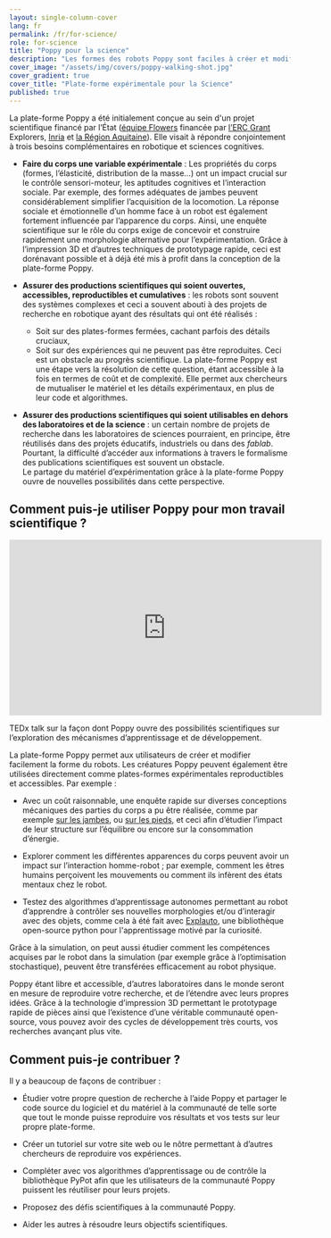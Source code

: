 ```yaml
---
layout: single-column-cover
lang: fr
permalink: /fr/for-science/
role: for-science
title: "Poppy pour la science"
description: "Les formes des robots Poppy sont faciles à créer et modifier. Ces robots peuvent aussi être utilisés tels quels en tant que plate-forme expérimentale accessible"
cover_image: "/assets/img/covers/poppy-walking-shot.jpg"
cover_gradient: true
cover_title: "Plate-forme expérimentale pour la Science"
published: true
---
```


<p class="lead">
  La plate-forme Poppy a été initialement conçue au sein d'un projet scientifique financé par l’État (<a href="https://flowers.inria.fr/">équipe Flowers</a> financée par <a href="http://erc.europa.eu/">l’ERC Grant</a> Explorers, <a href="http://www.inria.fr/">Inria</a> et <a href="http://www.aquitaine.fr/">la Région Aquitaine</a>). Elle visait à répondre conjointement à trois besoins complémentaires en robotique et sciences cognitives.
</p>

- **Faire du corps une variable expérimentale** : Les propriétés du corps (formes, l’élasticité, distribution de la masse…) ont un impact crucial sur le contrôle sensori-moteur, les aptitudes cognitives et l’interaction sociale. Par exemple, des formes adéquates de jambes peuvent considérablement simplifier l’acquisition de la locomotion. La réponse sociale et émotionnelle d’un homme face à un robot est également fortement influencée par l’apparence du corps. Ainsi, une enquête scientifique sur le rôle du corps exige de concevoir et construire rapidement une morphologie alternative pour l’expérimentation. Grâce à l’impression 3D et d’autres techniques de prototypage rapide, ceci est dorénavant possible et à déjà été mis à profit dans la conception de la plate-forme Poppy.

- **Assurer des productions scientifiques qui soient ouvertes, accessibles, reproductibles et cumulatives** : les robots sont souvent des systèmes complexes et ceci a souvent abouti à des projets de recherche en robotique ayant des résultats qui ont été réalisés :
  - Soit sur des plates-formes fermées, cachant parfois des détails cruciaux,
  - Soit sur des expériences qui ne peuvent pas être reproduites.
Ceci est un obstacle au progrès scientifique. La plate-forme Poppy est une étape vers la résolution de cette question, étant accessible à la fois en termes de coût et de complexité. Elle permet aux chercheurs de mutualiser le matériel et les détails expérimentaux, en plus de leur code et algorithmes.

- **Assurer des productions scientifiques qui soient utilisables en dehors des laboratoires et de la science** : un certain nombre de projets de recherche dans les laboratoires de sciences pourraient, en principe, être réutilisés dans des projets éducatifs, industriels ou dans des _fablab_. Pourtant, la difficulté d’accéder aux informations à travers le formalisme des publications scientifiques est souvent un obstacle.  
Le partage du matériel d’expérimentation grâce à la plate-forme Poppy ouvre de nouvelles possibilités dans cette perspective.

## Comment puis-je utiliser Poppy pour mon travail scientifique ?

<div class="video-showcase">
  <div class="flex-video">
    <iframe width="560" height="315" src="https://www.youtube.com/embed/AP8i435ztwE" frameborder="0" allowfullscreen></iframe>
  </div>
  <p class="row columns description">
    TEDx talk sur la façon dont Poppy ouvre des possibilités scientifiques sur l’exploration des mécanismes d’apprentissage et de développement.
  </p>
</div>

La plate-forme Poppy permet aux utilisateurs de créer et modifier facilement la forme du robots. Les créatures Poppy peuvent également être utilisées directement comme plates-formes expérimentales reproductibles et accessibles. Par exemple :

- Avec un coût raisonnable, une enquête rapide sur diverses conceptions mécaniques des parties du corps a pu être réalisée, comme par exemple [sur les jambes](https://hal.inria.fr/hal-00861110), ou [sur les pieds](https://flowers.inria.fr/PoppyHumanoids2014.pdf), et ceci afin d’étudier l’impact de leur structure sur l’équilibre ou encore sur la consommation d’énergie.

- Explorer comment les différentes apparences du corps peuvent avoir un impact sur l’interaction homme-robot ; par exemple, comment les êtres humains perçoivent les mouvements ou comment ils infèrent des états mentaux chez le robot.

- Testez des algorithmes d’apprentissage autonomes permettant au robot d’apprendre à contrôler ses nouvelles morphologies et/ou d’interagir avec des objets, comme cela à été fait avec [Explauto](https://github.com/flowersteam/explauto), une bibliothèque open-source python pour l'apprentissage motivé par la curiosité.

Grâce à la simulation, on peut aussi étudier comment les compétences acquises par le robot dans la simulation (par exemple grâce à l’optimisation stochastique), peuvent être transférées efficacement au robot physique.

Poppy étant libre et accessible, d’autres laboratoires dans le monde seront en mesure de reproduire votre recherche, et de l’étendre avec leurs propres idées. Grâce à la technologie d’impression 3D permettant le prototypage rapide de pièces ainsi que l’existence d’une véritable communauté open-source, vous pouvez avoir des cycles de développement très courts, vos recherches avançant plus vite.

## Comment puis-je contribuer ?

Il y a beaucoup de façons de contribuer :

- Étudier votre propre question de recherche à l’aide Poppy et partager le code source du logiciel et du matériel à la communauté de telle sorte que tout le monde puisse reproduire vos résultats et vos tests sur leur propre plate-forme.

- Créer un tutoriel sur votre site web ou le nôtre permettant à d’autres chercheurs de reproduire vos expériences.

- Compléter avec vos algorithmes d’apprentissage ou de contrôle la bibliothèque PyPot afin que les utilisateurs de la communauté Poppy puissent les réutiliser pour leurs projets.

- Proposez des défis scientifiques à la communauté Poppy.

- Aider les autres à résoudre leurs objectifs scientifiques.
